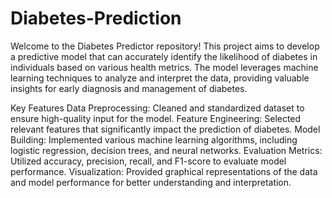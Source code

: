 # Diabetes-Prediction
Welcome to the Diabetes Predictor repository! This project aims to develop a predictive model that can accurately identify the likelihood of diabetes in individuals based on various health metrics. The model leverages machine learning techniques to analyze and interpret the data, providing valuable insights for early diagnosis and management of diabetes.

Key Features
Data Preprocessing: Cleaned and standardized dataset to ensure high-quality input for the model.
Feature Engineering: Selected relevant features that significantly impact the prediction of diabetes.
Model Building: Implemented various machine learning algorithms, including logistic regression, decision trees, and neural networks.
Evaluation Metrics: Utilized accuracy, precision, recall, and F1-score to evaluate model performance.
Visualization: Provided graphical representations of the data and model performance for better understanding and interpretation.
